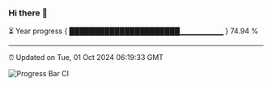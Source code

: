 ### Hi there 👋

⏳ Year progress { ██████████████████████▁▁▁▁▁▁▁▁ } 74.94 %

---

⏰ Updated on Tue, 01 Oct 2024 06:19:33 GMT

![Progress Bar CI](https://github.com/liununu/liununu/workflows/Progress%20Bar%20CI/badge.svg)
